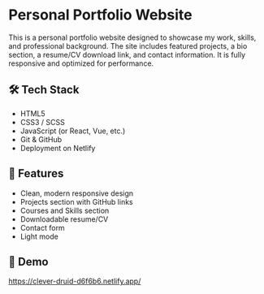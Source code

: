 # Personal Portfolio Website

This is a personal portfolio website designed to showcase my work, skills, and professional background. The site includes featured projects, a bio section, a resume/CV download link, and contact information. It is fully responsive and optimized for performance.

## 🛠️ Tech Stack

- HTML5
- CSS3 / SCSS
- JavaScript (or React, Vue, etc.)
- Git & GitHub
- Deployment on Netlify

## 🚀 Features

- Clean, modern responsive design
- Projects section with GitHub links
- Courses and Skills section
- Downloadable resume/CV
- Contact form
- Light mode

## 📸 Demo

https://clever-druid-d6f6b6.netlify.app/
